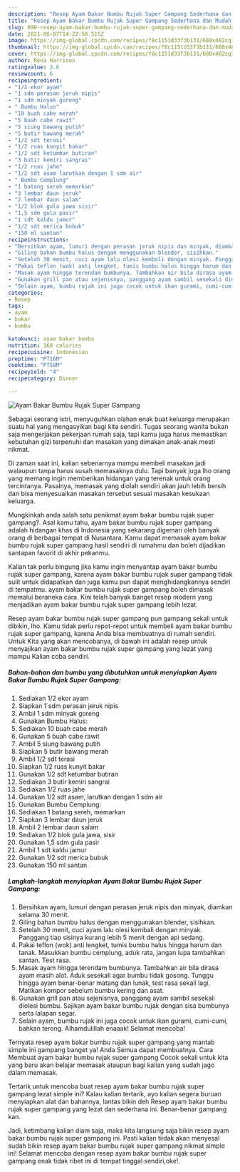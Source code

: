 ```yaml
---
description: "Resep Ayam Bakar Bumbu Rujak Super Gampang Sederhana dan Mudah Dibuat"
title: "Resep Ayam Bakar Bumbu Rujak Super Gampang Sederhana dan Mudah Dibuat"
slug: 998-resep-ayam-bakar-bumbu-rujak-super-gampang-sederhana-dan-mudah-dibuat
date: 2021-06-07T14:22:50.515Z
image: https://img-global.cpcdn.com/recipes/f8c1151d33f3b131/680x482cq70/ayam-bakar-bumbu-rujak-super-gampang-foto-resep-utama.jpg
thumbnail: https://img-global.cpcdn.com/recipes/f8c1151d33f3b131/680x482cq70/ayam-bakar-bumbu-rujak-super-gampang-foto-resep-utama.jpg
cover: https://img-global.cpcdn.com/recipes/f8c1151d33f3b131/680x482cq70/ayam-bakar-bumbu-rujak-super-gampang-foto-resep-utama.jpg
author: Rena Harrison
ratingvalue: 3.6
reviewcount: 6
recipeingredient:
- "1/2 ekor ayam"
- "1 sdm perasan jeruk nipis"
- "1 sdm minyak goreng"
- " Bumbu Halus"
- "10 buah cabe merah"
- "5 buah cabe rawit"
- "5 siung bawang putih"
- "5 butir bawang merah"
- "1/2 sdt terasi"
- "1/2 ruas kunyit bakar"
- "1/2 sdt ketumbar butiran"
- "3 butir kemiri sangrai"
- "1/2 ruas jahe"
- "1/2 sdt asam larutkan dengan 1 sdm air"
- " Bumbu Cemplung"
- "1 batang sereh memarkan"
- "3 lembar daun jeruk"
- "2 lembar daun salam"
- "1/2 blok gula jawa sisir"
- "1,5 sdm gula pasir"
- "1 sdt kaldu jamur"
- "1/2 sdt merica bubuk"
- "150 ml santan"
recipeinstructions:
- "Bersihkan ayam, lumuri dengan perasan jeruk nipis dan minyak, diamkan selama 30 menit."
- "Giling bahan bumbu halus dengan menggunakan blender, sisihkan."
- "Setelah 30 menit, cuci ayam lalu olesi kembali dengan minyak. Panggang tiap sisinya kurang lebih 5 menit dengan api sedang."
- "Pakai teflon (wok) anti lengket, tumis bumbu halus hingga harum dan tanak. Masukkan bumbu cemplung, aduk rata, jangan lupa tambahkan santan. Test rasa."
- "Masak ayam hingga terendam bumbunya. Tambahkan air bila dirasa ayam masih alot. Aduk sesekali agar bumbu tidak gosong. Tunggu hingga ayam benar-benar matang dan lunak, test rasa sekali lagi. Matikan kompor sebelum bumbu kering dan asat."
- "Gunakan grill pan atau sejenisnya, panggang ayam sambil sesekali diolesi bumbu. Sajikan ayam bakar bumbu rujak dengan sisa bumbunya serta lalapan segar."
- "Selain ayam, bumbu rujak ini juga cocok untuk ikan gurami, cumi-cumi, bahkan terong. Alhamdulillah enaaak! Selamat mencoba!"
categories:
- Resep
tags:
- ayam
- bakar
- bumbu

katakunci: ayam bakar bumbu 
nutrition: 168 calories
recipecuisine: Indonesian
preptime: "PT16M"
cooktime: "PT58M"
recipeyield: "4"
recipecategory: Dinner

---
```



![Ayam Bakar Bumbu Rujak Super Gampang](https://img-global.cpcdn.com/recipes/f8c1151d33f3b131/680x482cq70/ayam-bakar-bumbu-rujak-super-gampang-foto-resep-utama.jpg)

Sebagai seorang istri, menyuguhkan olahan enak buat keluarga merupakan suatu hal yang mengasyikan bagi kita sendiri. Tugas seorang  wanita bukan saja mengerjakan pekerjaan rumah saja, tapi kamu juga harus memastikan kebutuhan gizi terpenuhi dan masakan yang dimakan anak-anak mesti nikmat.

Di zaman  saat ini, kalian sebenarnya mampu membeli masakan jadi walaupun tanpa harus susah memasaknya dulu. Tapi banyak juga lho orang yang memang ingin memberikan hidangan yang terenak untuk orang tercintanya. Pasalnya, memasak yang diolah sendiri akan jauh lebih bersih dan bisa menyesuaikan masakan tersebut sesuai masakan kesukaan keluarga. 



Mungkinkah anda salah satu penikmat ayam bakar bumbu rujak super gampang?. Asal kamu tahu, ayam bakar bumbu rujak super gampang adalah hidangan khas di Indonesia yang sekarang digemari oleh banyak orang di berbagai tempat di Nusantara. Kamu dapat memasak ayam bakar bumbu rujak super gampang hasil sendiri di rumahmu dan boleh dijadikan santapan favorit di akhir pekanmu.

Kalian tak perlu bingung jika kamu ingin menyantap ayam bakar bumbu rujak super gampang, karena ayam bakar bumbu rujak super gampang tidak sulit untuk didapatkan dan juga kamu pun dapat menghidangkannya sendiri di tempatmu. ayam bakar bumbu rujak super gampang boleh dimasak memalui beraneka cara. Kini telah banyak banget resep modern yang menjadikan ayam bakar bumbu rujak super gampang lebih lezat.

Resep ayam bakar bumbu rujak super gampang pun gampang sekali untuk dibikin, lho. Kamu tidak perlu repot-repot untuk membeli ayam bakar bumbu rujak super gampang, karena Anda bisa membuatnya di rumah sendiri. Untuk Kita yang akan mencobanya, di bawah ini adalah resep untuk menyajikan ayam bakar bumbu rujak super gampang yang lezat yang mampu Kalian coba sendiri.

<!--inarticleads1-->

##### Bahan-bahan dan bumbu yang dibutuhkan untuk menyiapkan Ayam Bakar Bumbu Rujak Super Gampang:

1. Sediakan 1/2 ekor ayam
1. Siapkan 1 sdm perasan jeruk nipis
1. Ambil 1 sdm minyak goreng
1. Gunakan  Bumbu Halus:
1. Sediakan 10 buah cabe merah
1. Gunakan 5 buah cabe rawit
1. Ambil 5 siung bawang putih
1. Siapkan 5 butir bawang merah
1. Ambil 1/2 sdt terasi
1. Siapkan 1/2 ruas kunyit bakar
1. Gunakan 1/2 sdt ketumbar butiran
1. Sediakan 3 butir kemiri sangrai
1. Sediakan 1/2 ruas jahe
1. Gunakan 1/2 sdt asam, larutkan dengan 1 sdm air
1. Gunakan  Bumbu Cemplung:
1. Sediakan 1 batang sereh, memarkan
1. Siapkan 3 lembar daun jeruk
1. Ambil 2 lembar daun salam
1. Sediakan 1/2 blok gula jawa, sisir
1. Gunakan 1,5 sdm gula pasir
1. Ambil 1 sdt kaldu jamur
1. Gunakan 1/2 sdt merica bubuk
1. Gunakan 150 ml santan




<!--inarticleads2-->

##### Langkah-langkah menyiapkan Ayam Bakar Bumbu Rujak Super Gampang:

1. Bersihkan ayam, lumuri dengan perasan jeruk nipis dan minyak, diamkan selama 30 menit.
1. Giling bahan bumbu halus dengan menggunakan blender, sisihkan.
1. Setelah 30 menit, cuci ayam lalu olesi kembali dengan minyak. Panggang tiap sisinya kurang lebih 5 menit dengan api sedang.
1. Pakai teflon (wok) anti lengket, tumis bumbu halus hingga harum dan tanak. Masukkan bumbu cemplung, aduk rata, jangan lupa tambahkan santan. Test rasa.
1. Masak ayam hingga terendam bumbunya. Tambahkan air bila dirasa ayam masih alot. Aduk sesekali agar bumbu tidak gosong. Tunggu hingga ayam benar-benar matang dan lunak, test rasa sekali lagi. Matikan kompor sebelum bumbu kering dan asat.
1. Gunakan grill pan atau sejenisnya, panggang ayam sambil sesekali diolesi bumbu. Sajikan ayam bakar bumbu rujak dengan sisa bumbunya serta lalapan segar.
1. Selain ayam, bumbu rujak ini juga cocok untuk ikan gurami, cumi-cumi, bahkan terong. Alhamdulillah enaaak! Selamat mencoba!




Ternyata resep ayam bakar bumbu rujak super gampang yang mantab simple ini gampang banget ya! Anda Semua dapat membuatnya. Cara Membuat ayam bakar bumbu rujak super gampang Cocok sekali untuk kita yang baru akan belajar memasak ataupun bagi kalian yang sudah jago dalam memasak.

Tertarik untuk mencoba buat resep ayam bakar bumbu rujak super gampang lezat simple ini? Kalau kalian tertarik, ayo kalian segera buruan menyiapkan alat dan bahannya, lantas bikin deh Resep ayam bakar bumbu rujak super gampang yang lezat dan sederhana ini. Benar-benar gampang kan. 

Jadi, ketimbang kalian diam saja, maka kita langsung saja bikin resep ayam bakar bumbu rujak super gampang ini. Pasti kalian tiidak akan menyesal sudah bikin resep ayam bakar bumbu rujak super gampang nikmat simple ini! Selamat mencoba dengan resep ayam bakar bumbu rujak super gampang enak tidak ribet ini di tempat tinggal sendiri,oke!.

